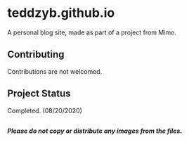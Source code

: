 # teddzyb.github.io

A personal blog site, made as part of a project from Mimo.

## Contributing

Contributions are not welcomed.

## Project Status

Completed. (08/20/2020)
##

***Please do not copy or distribute any images from the files.***

